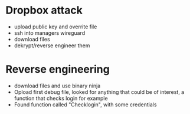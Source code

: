 # Dropbox attack 
- upload public key and overrite file 
- ssh into managers wireguard
- download files 
- dekrypt/reverse engineer them


# Reverse engineering
- download files and use binary ninja
- Opload first debug file, looked for anything that could be of interest, a function that checks login for example
- Found function called "Checklogin", with some credentials 